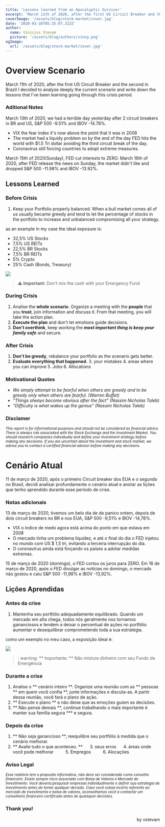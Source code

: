 ```yaml
---
title: 'Lessons learned from an Apocalyptic Survivor'
excerpt: 'March 11th of 2020, after the first US Circuit Breaker and the second in Brazil I decided to analyse deeply the current scenario and write down the lessons...'
coverImage: '/assets/blog/stock-market/cover.jpg'
date: '2020-03-16T05:35:07.322Z'
author:
  name: Vinicius Stevam
  picture: '/assets/blog/authors/vinny.png'
ogImage:
  url: '/assets/blog/stock-market/cover.jpg'
---
```


# Overview Scenario 
March 11th of 2020, after the first US Circuit Breaker and the second in Brazil I decided to analyse deeply the current scenario and write down the lessons that I've been learning going through this crisis period.

### Aditional Notes
March 13th of 2020, we had a terrible day yesterday after 2 circuit breakers in BR and US, S&P 500 -9.51% and IBOV  -14.78%.
- VIX the fear index it's now above the point that it was in 2008
- The market had a liquidy problem so by the end of the day FED hits the world with $1.5 Tri dollar avoiding the third circuit break of the day.
- Coronavirus still forcing countries to adopt extreme measures.

March 15th of 2020(Sunday), FED cut interests to ZERO.
March 16th of 2020, after FED release the news on Sunday, the market didn't like and dropped S&P 500 -11.98% and IBOV -13.92%.


## Lessons Learned

### Before Crisis

1. Keep your Portfolio properly balanced. When a bull market comes all of us usually became greedy and tend to let the percentage of stocks in the portfolio to increase and unbalanced compromising all your strategy.

as an example in my case the ideal exposure is:
- 32,5% US Stocks
- 7,5% US REITs
- 22,5% BR Stocks
- 7,5% BR REITs
- 5% Crypto
- 25% Cash (Bonds, Treasury)

![](https://i.imgur.com/w6gn5Cr.png)

> :warning: **Important:** Don't mix the cash with your Emergency Fund



### During Crisis
1. Analise the **whole scenario**. Organize a meeting with the **people** that you **trust**, join information and discuss it. From that meeting, you will take the action plan.
2. **Execute the plan** and don't let emotions guide decisions.
2. **Don't overthink**, keep working the ***most important thing is keep your family safe*** and secure.


### After Crisis
1. **Don't be greedy**, rebalance your portfolio as the scenario gets better.
2. **Evaluate everything that happened.**
    3.  your mistakes
    4.  areas where you can improve
        5.  Jobs
        6.  Allocations



### Motivational Quotes

- *We simply attempt to be fearful when others are greedy and to be greedy only when others are fearful. (Warren Buffet)*
- *“Things always become obvious after the fact”  (Nassim Nicholas Taleb)*
- *“Difficulty is what wakes up the genius” (Nassim Nicholas Taleb)*


### Disclamer 
*<sup>
This report is for informational purposes and should not be considered as financial advice. There is always risk associated with the Stock Exchange and the Investment Market. You should research companies individually and define your investment strategy before making any decisions. If you are uncertain about the investment and stock market, we advise you to contact a certified financial advisor before making any decisions.
</sup>*


# Cenário Atual
11 de março de 2020, após o primeiro Circuit breaker dos EUA e o segundo no Brasil, decidi analisar profundamente o cenário atual e anotar as lições que tenho aprendido durante esse período de crise.

### Notas adicionais
13 de março de 2020, tivemos um belo dia de de panico ontem, depois de dois circuit breakers no BR e nos EUA, S&P 500 -9,51% e IBOV -14,78%.
- VIX o índice de medo agora está acima do ponto em que estava em 2008
- O mercado tinha um problema líquidez, e até o final do dia o FED injetou no mundo com US $ 1,5 tri, evitando a terceira interrupção do dia.
- O coronavírus ainda está forçando os países a adotar medidas extremas.

15 de março de 2020 (domingo), o FED cortou os juros para ZERO.
Em 16 de março de 2020, após o FED divulgar as notícias no domingo, o mercado não gostou e caiu S&P 500 -11,98% e IBOV -13,92%.

## Lições Aprendidas

### Antes da crise

1. Mantenha seu portfólio adequadamente equilibrado. Quando um mercado em alta chega, todos nós geralmente nos tornamos gananciosos e tendem a deixar o percentual de ações no portfólio aumentar e desequilibrar comprometendo toda a sua estratégia.

como um exemplo no meu caso, a exposição ideal é:

![](https://i.imgur.com/w6gn5Cr.png)
>: warning: ** Importante: ** Não misture dinheiro com seu Fundo de Emergência


### Durante a crise
1. Analise o ** cenário inteiro **. Organize uma reunião com as ** pessoas ** em quem você confia **, junte informações e discuta-as. A partir dessa reunião, você fará o plano de ação.
2. ** Execute o plano ** e não deixe que as emoções guiem as decisões.
2. ** Não pense demais **, continue trabalhando o mais importante é manter sua família segura *** e segura.


### Depois da crise
1. ** Não seja ganancioso **, reequilibre seu portfólio à medida que o cenário melhorar.
2. ** Avalie tudo o que aconteceu. **
     3. seus erros
     4. áreas onde você pode melhorar
         5. Empregos
         6. Alocações


### Aviso Legal
*<sup>
Esse relatório tem o proposito informativo, não deve ser considerado como conselho financeiro. Existe sempre risco associado com Bolsa de Valores e Mercado de Investimento. Você deveria pesquisar empresas individualmente e definir sua estrategia de investimento antes de tomar qualquer decisão. Caso você esteja incerto referente ao mercado de investimento e bolsa de valores, aconselhamos você a contactar um conselheiro financeiro certificado antes de quaisquer decisões.
</sup>*


### Thank you!

<div style="text-align: right">
by vstevam
</div> 

